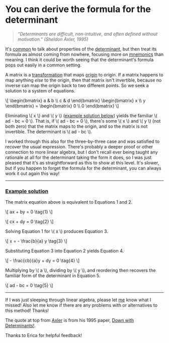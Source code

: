 # You can derive the formula for the determinant

> _“Determinants are difficult, non-intuitive, and often defined
> without motivation.” (Sheldon Axler, 1995)_


It's [common][] to talk about properties of the [determinant][], but
then treat its formula as almost coming from nowhere, focusing more on
[mnemonics][] than meaning. I think it could be worth seeing that the
determinant's formula pops out easily in a common setting.

[common]: https://smile.amazon.com/Linear-Algebra-Its-Applications-4th/dp/0030105676/
[determinant]: https://en.wikipedia.org/wiki/Determinant
[mnemonics]: https://www.mathsisfun.com/algebra/matrix-determinant.html


A matrix is a [transformation][] that maps [origin][] to origin. If a
matrix happens to map anything _else_ to the origin, then that matrix
isn't invertible, because no inverse can map the origin back to two
different points. So we seek a solution to a system of equations.

[transformation]: /20210915-flow_metaphor_for_matrix_multiplication/
[origin]: https://en.wikipedia.org/wiki/Origin_(mathematics)


\\[ \begin{bmatrix} a & b \\\ c & d \end{bmatrix}
    \begin{bmatrix} x \\\ y \end{bmatrix} =
    \begin{bmatrix} 0 \\\ 0 \end{bmatrix} \\]


Eliminating \\( x \\) and \\( y \\) ([example solution below][])
yields the familiar \\( ad - bc = 0 \\). That is, if \\( ad - bc = 0
\\), there's some \\( x \\) and \\( y \\) (not both zero) that the
matrix maps to the origin, and so the matrix is not invertible. The
determinant is \\( ad - bc \\).

[example solution below]: #solution


I worked through this also for the three-by-three case and was
satisfied to recover the usual expression. There's probably a deeper
proof or other connection to more linear algebra, but I don't recall
ever being taught any rationale at all for the determinant taking the
form it does, so I was just pleased that it's as straightforward as
this to show at this level. It's slower, but if you happen to forget
the formula for the determinant, you can always work it out again this
way!


---

### <a name="solution" href="#solution">Example solution</a>

The matrix equation above is equivalent to Equations 1 and 2.

\\[ ax + by = 0 \tag{1} \\]

\\[ cx + dy = 0 \tag{2} \\]

Solving Equation 1 for \\( x \\) produces Equation 3.

\\[ x = - \frac{b}{a} y \tag{3} \\]

Substituting Equation 3 into Equation 2 yields Equation 4.

\\[ - \frac{cb}{a}y + dy = 0 \tag{4} \\]

Multiplying by \\( a \\), dividing by \\( y \\), and reordering then
recovers the familiar form of the determinant in Equation 5.

\\[ ad - bc = 0 \tag{5} \\]


---

If I was just sleeping through linear algebra, please let
[me](/aaron/) know what I missed! Also let me know if there are any
problems with or alternatives to this method! Thanks!

The quote at top from [Axler][] is from his 1995 paper,
[Down with Determinants!][].

[Axler]: https://en.wikipedia.org/wiki/Sheldon_Axler
[Down with Determinants!]: https://www.axler.net/DwD.html

Thanks to Erica for helpful feedback!

